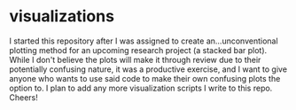 # visualizations
I started this repository after I was assigned to create an...unconventional plotting method for an upcoming research project (a stacked bar plot). While I don't believe the plots will make it through review due to their potentially confusing nature, it was a productive exercise, and I want to give anyone who wants to use said code to make their own confusing plots the option to. I plan to add any more visualization scripts I write to this repo. Cheers!
